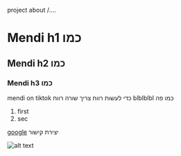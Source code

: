 project about /....
# Mendi h1 כמו
## Mendi h2 כמו
### Mendi h3 כמו

mendi on tiktok
כדי לעשות רווח צריך שורה רווח
blblblbl כמו פה

1. first
2. sec

[google](https://www.google.co.uk/?pli=1)  יצירת קישור

![alt text]()

